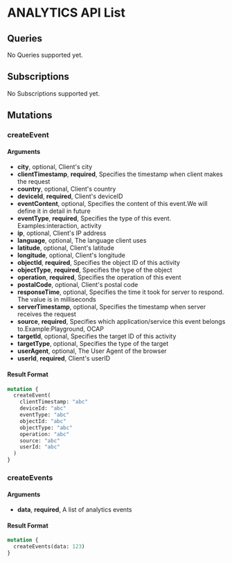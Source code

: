 # ANALYTICS API List

## Queries

No Queries supported yet.

## Subscriptions

No Subscriptions supported yet.

## Mutations

### createEvent

#### Arguments

- **city**, optional, Client's city
- **clientTimestamp**, **required**, Specifies the timestamp when client makes the request
- **country**, optional, Client's country
- **deviceId**, **required**, Client's deviceID
- **eventContent**, optional, Specifies the content of this event.We will define it in detail in future
- **eventType**, **required**, Specifies the type of this event. Examples:interaction, activity
- **ip**, optional, Client's IP address
- **language**, optional, The language client uses
- **latitude**, optional, Client's latitude
- **longitude**, optional, Client's longitude
- **objectId**, **required**, Specifies the object ID of this activity
- **objectType**, **required**, Specifies the type of the object
- **operation**, **required**, Specifies the operation of this event
- **postalCode**, optional, Client's postal code
- **responseTime**, optional, Specifies the time it took for server to respond. The value is in milliseconds
- **serverTimestamp**, optional, Specifies the timestamp when server receives the request
- **source**, **required**, Specifies which application/service this event belongs to.Example:Playground, OCAP
- **targetId**, optional, Specifies the target ID of this activity
- **targetType**, optional, Specifies the type of the target
- **userAgent**, optional, The User Agent of the browser
- **userId**, **required**, Client's userID

#### Result Format

```graphql
mutation {
  createEvent(
    clientTimestamp: "abc"
    deviceId: "abc"
    eventType: "abc"
    objectId: "abc"
    objectType: "abc"
    operation: "abc"
    source: "abc"
    userId: "abc"
  )
}
```

### createEvents

#### Arguments

- **data**, **required**, A list of analytics events

#### Result Format

```graphql
mutation {
  createEvents(data: 123)
}
```
